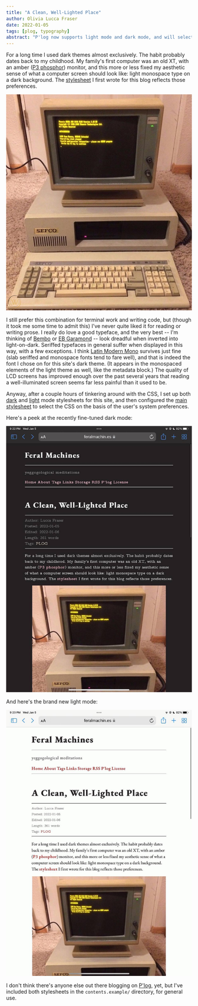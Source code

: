 ```yaml
---
title: "A Clean, Well-Lighted Place"
author: Olivia Lucca Fraser
date: 2022-01-05
tags: [plog, typography]
abstract: "P'log now supports light mode and dark mode, and will select the stylesheet on the basis of system preferences."
---
```


For a long time I used dark themes almost exclusively. The habit probably dates back to my childhood. My family's first computer was an old XT, with an amber ([P3 phosphor](https://en.wikipedia.org/wiki/Phosphor#Standard_phosphor_types)) monitor, and this more or less fixed my aesthetic sense of what a computer screen should look like: light monospace type on a dark background. The [stylesheet](/css/darkmode.css) I first wrote for this blog reflects those preferences.

![An amber phosphor monitor on an old XT computer](../img/old-computer-amber-monitor.jpg)

I still prefer this combination for terminal work and writing code, but (though it took me some time to admit this) I've never quite liked it for reading or writing prose. I really do love a good typeface, and the very best -- I'm thinking of [Bembo](http://www.georgduffner.at/ebgaramond/) or [EB Garamond](http://www.georgduffner.at/ebgaramond/) -- look dreadful when inverted into light-on-dark. Seriffed typefaces in general suffer when displayed in this way, with a few exceptions. I think [Latin Modern Mono](https://www.fontsquirrel.com/fonts/latin-modern-mono) survives just fine (slab seriffed and monospace fonts tend to fare well), and that is indeed the font I chose on for this site's dark theme. (It appears in the monospaced elements of the light theme as well, like the metadata block.) The quality of LCD screens has improved enough over the past several years that reading a well-illuminated screen seems far less painful than it used to be.

Anyway, after a couple hours of tinkering around with the CSS, I set up both [dark](/css/darkmode.css) and [light](/css/lightmode.css) mode stylesheets for this site, and then configured the [main stylesheet](/css/stylesheet.css) to select the CSS on the basis of the user's system preferences. 

Here's a peek at the recently fine-tuned dark mode:

![A peek at the slightly-tweaked dark mode](../img/darkmode.jpg)

And here's the brand new light mode:

![a peek at the brand new light mode](../img/lightmode.jpg)

I don't think there's anyone else out there blogging on [P'log](https://github.com/oblivia-simplex/plog), yet, but I've included both stylesheets in the `contents.example/` directory, for general use.

